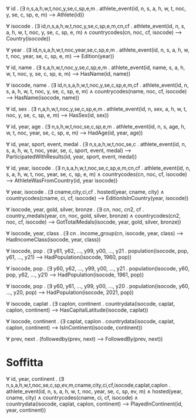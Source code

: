 &forall; id . (&exist; n,s,a,h,w,t,noc,y,se,c,sp,e,m . athlete_event(id, n, s, a, h, w, t, noc, y, se, c, sp, e, m) &xrarr; Athlete(id))

&forall; isocode . (&exist; id,n,s,a,h,w,t,noc,y,se,c,sp,e,m,cn,cf . athlete_event(id, n, s, a, h, w, t, noc, y, se, c, sp, e, m) &and; countrycodes(cn, noc, cf, isocode) &xrarr; Country(isocode))

&forall; year . (&exist; id,n,s,a,h,w,t,noc,year,se,c,sp,e,m . athlete_event(id, n, s, a, h, w, t, noc, year, se, c, sp, e, m) &xrarr; Edition(year))

&forall; id, name . (&exist; s,a,h,w,t,noc,y,se,c,sp,e,m . athlete_event(id, name, s, a, h, w, t, noc, y, se, c, sp, e, m) &xrarr; HasName(id, name))

&forall; isocode, name . (&exist; id,n,s,a,h,w,t,noc,y,se,c,sp,e,m,cf . athlete_event(id, n, s, a, h, w, t, noc, y, se, c, sp, e, m) &and; countrycodes(name, noc, cf, isocode) &xrarr; HasName(isocode, name))

&forall; id, sex . (&exist; n,a,h,w,t,noc,y,se,c,sp,e,m . athlete_event(id, n, sex, a, h, w, t, noc, y, se, c, sp, e, m) &xrarr; HasSex(id, sex))

&forall; id, year, age . (&exist; n,s,h,w,t,noc,se,c,sp,e,m . athlete_event(id, n, s, age, h, w, t, noc, year, se, c, sp, e, m) &xrarr; HadAge(id, year, age))

&forall; id, year, sport, event, medal . (&exist; n,s,a,h,w,t,noc,se,c . athlete_event(id, n, s, a, h, w, t, noc, year, se, c, sport, event, medal) &xrarr; ParticipatedWithResults(id, year, sport, event, medal))

&forall; id, year, isocode . (&exist; n,s,a,h,w,t,noc,se,c,sp,e,m,cn,cf . athlete_event(id, n, s, a, h, w, t, noc, year, se, c, sp, e, m) &and; countrycodes(cn, noc, cf, isocode) &xrarr; AthleteWasFromCountry(id, year isocode))

&forall; year, isocode . (&exist; cname,city,ci,cf . hosted(year, cname, city) &and; countrycodes(cname, ci, cf, isocode) &xrarr; EditionIsInCountry(year, isocode))

&forall; isocode, year, gold, silver, bronze . (&exist; cn, noc, cn2, cf . country_medals(year, cn, noc, gold, silver, bronze) &and; countrycodes(cn2, noc, cf, isocode) &xrarr; GotTotalMedals(isocode, year, gold, silver, bronze))

&forall; isocode, year, class . (&exist; cn . income_group(cn, isocode, year, class) &xrarr; HadIncomeClass(isocode, year, class))

&forall; isocode, pop . (&exist; y61, y62, ..., y99, y00, ..., y21 . population(isocode, pop, y61, ..., y21) &xrarr; HadPopulation(isocode, 1960, pop))

&forall; isocode, pop . (&exist; y60, y62, ..., y99, y00, ..., y21 . population(isocode, y60, pop, y62, ..., y21) &xrarr; HadPopulation(isocode, 1961, pop))

&forall; isocode, pop . (&exist; y60, y61, ..., y99, y00, ..., y20 . population(isocode, y60, ..., y20, pop) &xrarr; HadPopulation(isocode, 2021, pop))

&forall; isocode, caplat . (&exist; caplon, continent . countrydata(isocode, caplat, caplon, continent) &xrarr; HasCapitalLatitude(isocode, caplat))

&forall; isocode, continent . (&exist; caplat, caplon . countrydata(isocode, caplat, caplon, continent) &xrarr; IsInContinent(isocode, continent))

&forall; prev, next . (followedby(prev, next) &xrarr; FollowedBy(prev, next))

# Soffitta

&forall; id, year, continent . (&exist; n,s,a,h,w,t,noc,se,c,sp,ev,m,cname,city,ci,cf,isocode,caplat,caplon . athlete_event(id, n, s, a, h, w, t, noc, year, se, c, sp, ev, m) &and; hosted(year, cname, city) &and; countrycodes(cname, ci, cf, isocode) &and; countrydata(isocode, caplat, caplon, continent) &xrarr; PlayedInContinent(id, year, continent))

